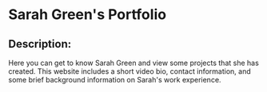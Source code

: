 # Sarah Green's Portfolio

## Description: 
Here you can get to know Sarah Green and view some projects that she has created. This website includes a short video bio, contact information, and some brief background information on Sarah's work experience. 
